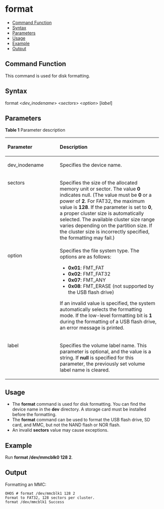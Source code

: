 # format<a name="EN-US_TOPIC_0000001134006262"></a>

-   [Command Function](#section1922331919169)
-   [Syntax](#section249226169)
-   [Parameters](#section985173416177)
-   [Usage](#section1510162714162)
-   [Example](#section25691431161611)
-   [Output](#section17368112365920)

## Command Function<a name="section1922331919169"></a>

This command is used for disk formatting.

## Syntax<a name="section249226169"></a>

format <_dev\_inodename_\> <_sectors_\> <_option_\> \[_label_\]

## Parameters<a name="section985173416177"></a>

**Table  1**  Parameter description

<a name="table1183mcpsimp"></a>
<table><thead align="left"><tr id="row1188mcpsimp"><th class="cellrowborder" valign="top" width="34%" id="mcps1.2.3.1.1"><p id="p1190mcpsimp"><a name="p1190mcpsimp"></a><a name="p1190mcpsimp"></a><strong id="b101095916104"><a name="b101095916104"></a><a name="b101095916104"></a>Parameter</strong></p>
</th>
<th class="cellrowborder" valign="top" width="66%" id="mcps1.2.3.1.2"><p id="p1192mcpsimp"><a name="p1192mcpsimp"></a><a name="p1192mcpsimp"></a><strong id="b14213111171020"><a name="b14213111171020"></a><a name="b14213111171020"></a>Description</strong></p>
</th>
</tr>
</thead>
<tbody><tr id="row1193mcpsimp"><td class="cellrowborder" valign="top" width="34%" headers="mcps1.2.3.1.1 "><p id="p1195mcpsimp"><a name="p1195mcpsimp"></a><a name="p1195mcpsimp"></a>dev_inodename</p>
</td>
<td class="cellrowborder" valign="top" width="66%" headers="mcps1.2.3.1.2 "><p id="p1197mcpsimp"><a name="p1197mcpsimp"></a><a name="p1197mcpsimp"></a>Specifies the device name.</p>
</td>
</tr>
<tr id="row1203mcpsimp"><td class="cellrowborder" valign="top" width="34%" headers="mcps1.2.3.1.1 "><p id="p1205mcpsimp"><a name="p1205mcpsimp"></a><a name="p1205mcpsimp"></a>sectors</p>
</td>
<td class="cellrowborder" valign="top" width="66%" headers="mcps1.2.3.1.2 "><p id="p1207mcpsimp"><a name="p1207mcpsimp"></a><a name="p1207mcpsimp"></a>Specifies the size of the allocated memory unit or sector. The value <strong id="b1574273871018"><a name="b1574273871018"></a><a name="b1574273871018"></a>0</strong> indicates null. (The value must be <strong id="b16428721113"><a name="b16428721113"></a><a name="b16428721113"></a>0</strong> or a power of <strong id="b1053419931111"><a name="b1053419931111"></a><a name="b1053419931111"></a>2</strong>. For FAT32, the maximum value is <strong id="b51473841110"><a name="b51473841110"></a><a name="b51473841110"></a>128</strong>. If the parameter is set to <strong id="b99547931214"><a name="b99547931214"></a><a name="b99547931214"></a>0</strong>, a proper cluster size is automatically selected. The available cluster size range varies depending on the partition size. If the cluster size is incorrectly specified, the formatting may fail.)</p>
</td>
</tr>
<tr id="row1208mcpsimp"><td class="cellrowborder" valign="top" width="34%" headers="mcps1.2.3.1.1 "><p id="p1210mcpsimp"><a name="p1210mcpsimp"></a><a name="p1210mcpsimp"></a>option</p>
</td>
<td class="cellrowborder" valign="top" width="66%" headers="mcps1.2.3.1.2 "><div class="p" id="p1212mcpsimp"><a name="p1212mcpsimp"></a><a name="p1212mcpsimp"></a>Specifies the file system type. The options are as follows:<a name="ul10971366369"></a><a name="ul10971366369"></a><ul id="ul10971366369"><li><strong id="b169384514517"><a name="b169384514517"></a><a name="b169384514517"></a>0x01</strong>: FMT_FAT</li><li><strong id="b143061510125114"><a name="b143061510125114"></a><a name="b143061510125114"></a>0x02</strong>: FMT_FAT32</li><li><strong id="b3245614165116"><a name="b3245614165116"></a><a name="b3245614165116"></a>0x07</strong>: FMT_ANY</li><li><strong id="b018121813512"><a name="b018121813512"></a><a name="b018121813512"></a>0x08</strong>: FMT_ERASE (not supported by the USB flash drive)</li></ul>
</div>
<p id="p28366459374"><a name="p28366459374"></a><a name="p28366459374"></a>If an invalid value is specified, the system automatically selects the formatting mode. If the low-level formatting bit is <strong id="b4634562520"><a name="b4634562520"></a><a name="b4634562520"></a>1</strong> during the formatting of a USB flash drive, an error message is printed.</p>
</td>
</tr>
<tr id="row1213mcpsimp"><td class="cellrowborder" valign="top" width="34%" headers="mcps1.2.3.1.1 "><p id="p1215mcpsimp"><a name="p1215mcpsimp"></a><a name="p1215mcpsimp"></a>label</p>
</td>
<td class="cellrowborder" valign="top" width="66%" headers="mcps1.2.3.1.2 "><p id="p1217mcpsimp"><a name="p1217mcpsimp"></a><a name="p1217mcpsimp"></a>Specifies the volume label name. This parameter is optional, and the value is a string. If <strong id="b16648426102713"><a name="b16648426102713"></a><a name="b16648426102713"></a>null</strong> is specified for this parameter, the previously set volume label name is cleared.</p>
</td>
</tr>
</tbody>
</table>

## Usage<a name="section1510162714162"></a>

-   The  **format**  command is used for disk formatting. You can find the device name in the  **dev**  directory. A storage card must be installed before the formatting.
-   The  **format**  command can be used to format the USB flash drive, SD card, and MMC, but not the NAND flash or NOR flash.
-   An invalid  **sectors**  value may cause exceptions.

## Example<a name="section25691431161611"></a>

Run  **format /dev/mmcblk0 128 2**.

## Output<a name="section17368112365920"></a>

Formatting an MMC:

```
OHOS # format /dev/mmcblk1 128 2
Format to FAT32, 128 sectors per cluster.
format /dev/mmcblk1 Success 
```


